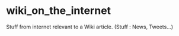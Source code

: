wiki_on_the_internet
====================

Stuff from internet relevant to a Wiki article. (Stuff : News, Tweets...)
